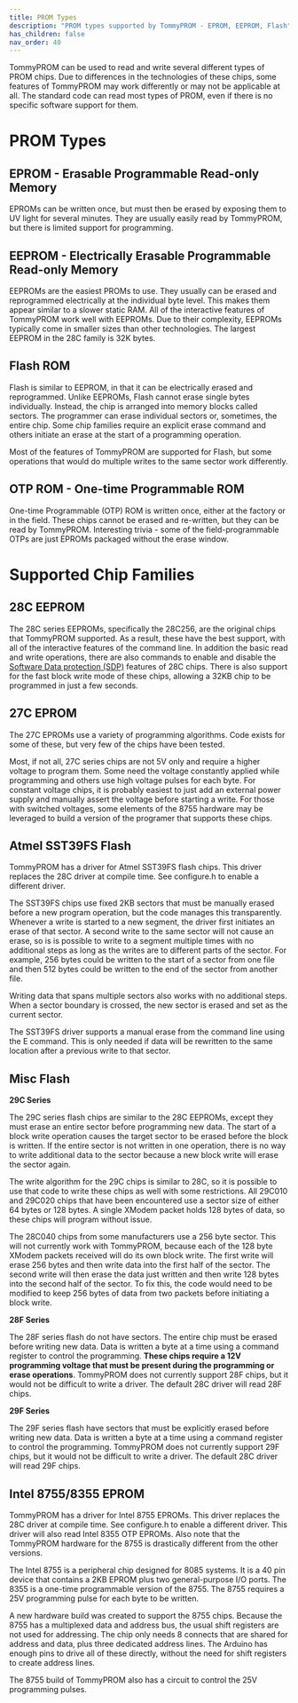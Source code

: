 ```yaml
---
title: PROM Types
description: "PROM types supported by TommyPROM - EPROM, EEPROM, Flash"
has_children: false
nav_order: 40
---
```


TommyPROM can be used to read and write several different types of PROM chips.  Due to
differences in the technologies of these chips, some features of TommyPROM may work
differently or may not be applicable at all.  The standard code can read most types of
PROM, even if there is no specific software support for them.


# PROM Types

## EPROM - Erasable Programmable Read-only Memory

EPROMs can be written once, but must then be erased by exposing them to UV light for
several minutes.  They are usually easily read by TommyPROM, but there is limited
support for programming.

## EEPROM - Electrically Erasable Programmable Read-only Memory

EEPROMs are the easiest PROMs to use.  They usually can be erased and reprogrammed
electrically at the individual byte level.  This makes them appear similar to a slower
static RAM.  All of the interactive features of TommyPROM work well with EEPROMs.  Due
to their complexity, EEPROMs typically come in smaller sizes than other technologies.
The largest EEPROM in the 28C family is 32K bytes.

## Flash ROM

Flash is similar to EEPROM, in that it can be electrically erased and reprogrammed. Unlike
EEPROMs, Flash cannot erase single bytes individually.  Instead, the chip is arranged into
memory blocks called sectors.  The programmer can erase individual sectors or, sometimes,
the entire chip.  Some chip families require an explicit erase command and others initiate
an erase at the start of a programming operation.

Most of the features of TommyPROM are supported for Flash, but some operations that would
do multiple writes to the same sector work differently.

## OTP ROM - One-time Programmable ROM

One-time Programmable (OTP) ROM is written once, either at the factory or in the field.
These chips cannot be erased and re-written, but they can be read by TommyPROM.  Interesting
trivia - some of the field-programmable OTPs are just EPROMs packaged without the erase
window.

# Supported Chip Families

## 28C EEPROM

The 28C series EEPROMs, specifically the 28C256, are the original chips that TommyPROM
supported.  As a result, these have the best support, with all of the interactive features
of the command line.  In addition the basic read and write operations, there are also
commands to enable and disable the [Software Data protection (SDP)](../28C256-notes)
features of 28C chips.  There is also support for the fast block write mode of these
chips, allowing a 32KB chip to be programmed in just a few seconds.

## 27C EPROM

The 27C EPROMs use a variety of programming algorithms.  Code exists for some of these,
but very few of the chips have been tested.

Most, if not all, 27C series chips are not 5V only and require a higher voltage to program
them.  Some need the voltage constantly applied while programming and others use high
voltage pulses for each byte.  For constant voltage chips, it is probably easiest to just
add an external power supply and manually assert the voltage before starting a write.  For
those with switched voltages, some elements of the 8755 hardware may be leveraged to build
a version of the programer that supports these chips.

## Atmel SST39FS Flash

TommyPROM has a driver for Atmel SST39FS flash chips.  This driver replaces the 28C driver at compile time.  See configure.h to enable a different driver.

The SST39FS chips use fixed 2KB sectors that must be manually erased before a new program
operation, but the code manages this transparently.  Whenever a write is started to a new
segment, the driver first initiates an erase of that sector. A second write to the same
sector will not cause an erase, so is is possible to write to a segment multiple times
with no additional steps as long as the writes are to different parts of the sector.  For
example, 256 bytes could be written to the start of a sector from one file and then 512
bytes could be written to the end of the sector from another file.

Writing data that spans multiple sectors also works with no additional steps.  When
a sector boundary is crossed, the new sector is erased and set as the current sector.

The SST39FS driver supports a manual erase from the command line using the E command.
This is only needed if data will be rewritten to the same location after a previous write
to that sector.

## Misc Flash

**29C Series**

The 29C series flash chips are similar to the 28C EEPROMs, except they must erase an
entire sector before programming new data.  The start of a block write operation causes
the target sector to be erased before the block is written.  If the entire sector is not
written in one operation, there is no way to write additional data to the sector because
a new block write will erase the sector again.

The write algorithm for the 29C chips is similar to 28C, so it is possible to use that
code to write these chips as well with some restrictions.  All 29C010 and 29C020 chips
that have been encountered use a sector size of either 64 bytes or 128 bytes.  A single
XModem packet holds 128 bytes of data, so these chips will program without issue.

The 28C040 chips from some manufacturers use a 256 byte sector.  This will not currently
work with TommyPROM, because each of the 128 byte XModem packets received will do its own
block write.  The first write will erase 256 bytes and then write data into the first half
of the sector.  The second write will then erase the data just written and then write 128
bytes into the second half of the sector.  To fix this, the code would need to be modified
to keep 256 bytes of data from two packets before initiating a block write.

**28F Series**

The 28F series flash do not have sectors. The entire chip must be erased before writing
new data.  Data is written a byte at a time using a command register to control the
programming.  **These chips require a 12V programming voltage that must be present during
the programming or erase operations**.  TommyPROM does not currently support 28F chips,
but it would not be difficult to write a driver.  The default 28C driver will read 28F
chips.

**29F Series**

The 29F series flash have sectors that must be explicitly erased before writing new
data.  Data is written a byte at a time using a command register to control the
programming.  TommyPROM does not currently support 29F chips, but it would not be
difficult to write a driver.  The default 28C driver will read 29F chips.


## Intel 8755/8355 EPROM

TommyPROM has a driver for Intel 8755 EPROMs.  This driver replaces the 28C driver at
compile time.  See configure.h to enable a different driver.  This driver will also read
Intel 8355 OTP EPROMs.  Also note that the TommyPROM hardware for the 8755 is drastically
different from the other versions.

The Intel 8755 is a peripheral chip designed for 8085 systems.  It is a 40 pin device that
contains a 2KB EPROM plus two general-purpose I/O ports.  The 8355 is a one-time
programmable version of the 8755.  The 8755 requires a 25V programming pulse for each byte
to be written.  

A new hardware build was created to support the 8755 chips.  Because the 8755 has a multiplexed data and address bus, the usual shift registers are not used for addressing.
The chip only needs 8 connects that are shared for address and data, plus three dedicated
address lines.  The Arduino has enough pins to drive all of these directly, without the
need for shift registers to create address lines.

The 8755 build of TommyPROM also has a circuit to control the 25V programming pulses.
